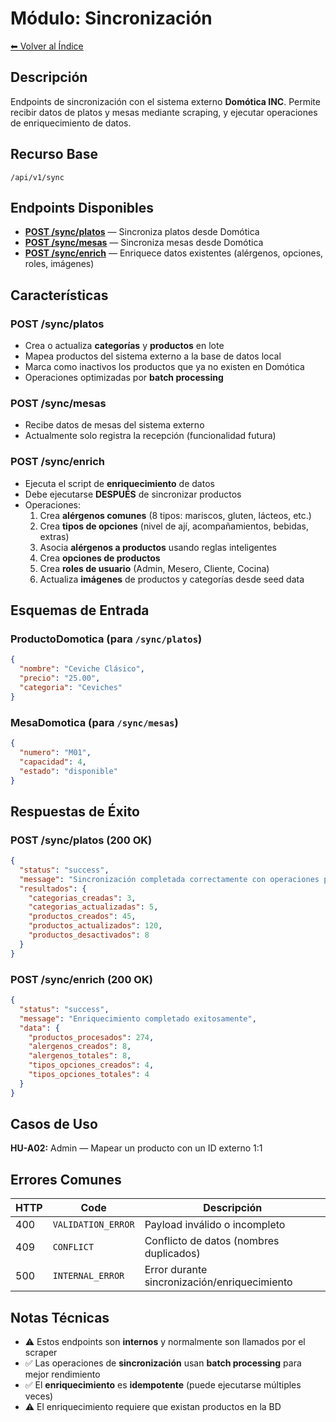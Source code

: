 # Módulo: Sincronización

[⬅ Volver al Índice](../../README.md)

## Descripción

Endpoints de sincronización con el sistema externo **Domótica INC**. Permite recibir datos de platos y mesas mediante scraping, y ejecutar operaciones de enriquecimiento de datos.

## Recurso Base

```
/api/v1/sync
```

## Endpoints Disponibles

- **[POST /sync/platos](endpoints/POST_sync_platos.md)** — Sincroniza platos desde Domótica
- **[POST /sync/mesas](endpoints/POST_sync_mesas.md)** — Sincroniza mesas desde Domótica
- **[POST /sync/enrich](endpoints/POST_sync_enrich.md)** — Enriquece datos existentes (alérgenos, opciones, roles, imágenes)

## Características

### POST /sync/platos
- Crea o actualiza **categorías** y **productos** en lote
- Mapea productos del sistema externo a la base de datos local
- Marca como inactivos los productos que ya no existen en Domótica
- Operaciones optimizadas por **batch processing**

### POST /sync/mesas
- Recibe datos de mesas del sistema externo
- Actualmente solo registra la recepción (funcionalidad futura)

### POST /sync/enrich
- Ejecuta el script de **enriquecimiento** de datos
- Debe ejecutarse **DESPUÉS** de sincronizar productos
- Operaciones:
  1. Crea **alérgenos comunes** (8 tipos: mariscos, gluten, lácteos, etc.)
  2. Crea **tipos de opciones** (nivel de ají, acompañamientos, bebidas, extras)
  3. Asocia **alérgenos a productos** usando reglas inteligentes
  4. Crea **opciones de productos**
  5. Crea **roles de usuario** (Admin, Mesero, Cliente, Cocina)
  6. Actualiza **imágenes** de productos y categorías desde seed data

## Esquemas de Entrada

### ProductoDomotica (para `/sync/platos`)
```json
{
  "nombre": "Ceviche Clásico",
  "precio": "25.00",
  "categoria": "Ceviches"
}
```

### MesaDomotica (para `/sync/mesas`)
```json
{
  "numero": "M01",
  "capacidad": 4,
  "estado": "disponible"
}
```

## Respuestas de Éxito

### POST /sync/platos (200 OK)
```json
{
  "status": "success",
  "message": "Sincronización completada correctamente con operaciones por lotes",
  "resultados": {
    "categorias_creadas": 3,
    "categorias_actualizadas": 5,
    "productos_creados": 45,
    "productos_actualizados": 120,
    "productos_desactivados": 8
  }
}
```

### POST /sync/enrich (200 OK)
```json
{
  "status": "success",
  "message": "Enriquecimiento completado exitosamente",
  "data": {
    "productos_procesados": 274,
    "alergenos_creados": 8,
    "alergenos_totales": 8,
    "tipos_opciones_creados": 4,
    "tipos_opciones_totales": 4
  }
}
```

## Casos de Uso

**HU-A02:** Admin — Mapear un producto con un ID externo 1:1

## Errores Comunes

| HTTP | Code | Descripción |
|------|------|-------------|
| 400 | `VALIDATION_ERROR` | Payload inválido o incompleto |
| 409 | `CONFLICT` | Conflicto de datos (nombres duplicados) |
| 500 | `INTERNAL_ERROR` | Error durante sincronización/enriquecimiento |

## Notas Técnicas

- ⚠️ Estos endpoints son **internos** y normalmente son llamados por el scraper
- ✅ Las operaciones de **sincronización** usan **batch processing** para mejor rendimiento
- ✅ El **enriquecimiento** es **idempotente** (puede ejecutarse múltiples veces)
- ⚠️ El enriquecimiento requiere que existan productos en la BD
